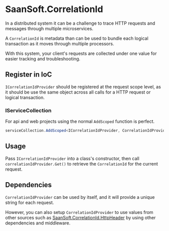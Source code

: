 # SaanSoft.CorrelationId

In a distributed system it can be a challenge to trace HTTP requests and messages through multiple microservices.

A `CorrelationId` is metadata than can be used to bundle each logical transaction as it moves through multiple processors.

With this system, your client's requests are collected under one value for easier tracking and troubleshooting.

## Register in IoC

`ICorrelationIdProvider` should be registered at the request scope level, as it should be use the same 
object across all calls for a HTTP request or logical transaction.

### IServiceCollection

For api and web projects using the normal `AddScoped` function is perfect.

```csharp
serviceCollection.AddScoped<ICorrelationIdProvider, CorrelationIdProvider>();
```

<!-- For services and background workers - todo.... -->

## Usage

Pass `ICorrelationIdProvider` into a class's constructor, then call `correlationIdProvider.Get()` 
to retrieve the `CorrelationId` for the current request.

## Dependencies

`CorrelationIdProvider` can be used by itself, and it will provide a unique string for each request.

However, you can also setup `CorrelationIdProvider` to use values from other sources such as [SaanSoft.CorrelationId.HttpHeader](https://github.com/saan800/saansoft-correlationid/blob/main/src/SaanSoft.CorrelationId.HttpHeader/README.md) by using other dependencies and middleware. 

